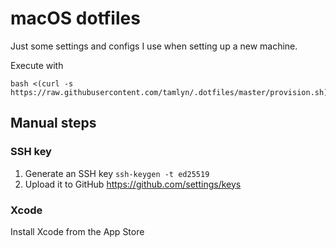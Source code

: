 # macOS dotfiles

Just some settings and configs I use when setting up a new machine.

Execute with

    bash <(curl -s https://raw.githubusercontent.com/tamlyn/.dotfiles/master/provision.sh)

## Manual steps

### SSH key

1. Generate an SSH key `ssh-keygen -t ed25519`
2. Upload it to GitHub https://github.com/settings/keys

### Xcode

Install Xcode from the App Store
